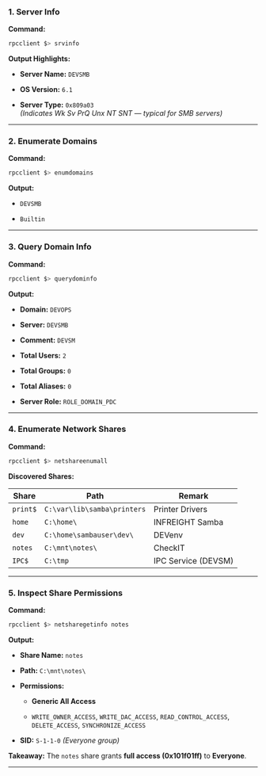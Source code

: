 
### **1. Server Info**

**Command:**

```bash
rpcclient $> srvinfo
```

**Output Highlights:**

- **Server Name:** `DEVSMB`
    
- **OS Version:** `6.1`
    
- **Server Type:** `0x809a03`  
    _(Indicates Wk Sv PrQ Unx NT SNT — typical for SMB servers)_
    

---

### **2. Enumerate Domains**

**Command:**

```bash
rpcclient $> enumdomains
```

**Output:**

- `DEVSMB`
    
- `Builtin`
    

---

### **3. Query Domain Info**

**Command:**

```bash
rpcclient $> querydominfo
```

**Output:**

- **Domain:** `DEVOPS`
    
- **Server:** `DEVSMB`
    
- **Comment:** `DEVSM`
    
- **Total Users:** `2`
    
- **Total Groups:** `0`
    
- **Total Aliases:** `0`
    
- **Server Role:** `ROLE_DOMAIN_PDC`
    

---

### **4. Enumerate Network Shares**

**Command:**

```bash
rpcclient $> netshareenumall
```

**Discovered Shares:**

|**Share**|**Path**|**Remark**|
|---|---|---|
|`print$`|`C:\var\lib\samba\printers`|Printer Drivers|
|`home`|`C:\home\`|INFREIGHT Samba|
|`dev`|`C:\home\sambauser\dev\`|DEVenv|
|`notes`|`C:\mnt\notes\`|CheckIT|
|`IPC$`|`C:\tmp`|IPC Service (DEVSM)|

---

### **5. Inspect Share Permissions**

**Command:**

```bash
rpcclient $> netsharegetinfo notes
```

**Output:**

- **Share Name:** `notes`
    
- **Path:** `C:\mnt\notes\`
    
- **Permissions:**
    
    - **Generic All Access**
        
    - `WRITE_OWNER_ACCESS`, `WRITE_DAC_ACCESS`, `READ_CONTROL_ACCESS`, `DELETE_ACCESS`, `SYNCHRONIZE_ACCESS`
        
- **SID:** `S-1-1-0` _(Everyone group)_
    

**Takeaway:** The `notes` share grants **full access (0x101f01ff)** to **Everyone**.

---
